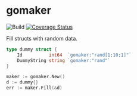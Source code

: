 # gomaker
![Build](https://github.com/mladensavic94/gomaker/actions/workflows/go.yml/badge.svg)
[![Coverage Status](https://coveralls.io/repos/github/mladensavic94/gomaker/badge.svg?branch=main)](https://coveralls.io/github/mladensavic94/gomaker?branch=main)

Fill structs with random data.

```go
type dummy struct {
    Id          int64  `gomaker:"rand[1;10;1]"`
    DummyString string `gomaker:"rand"`
}

maker := gomaker.New()
d := dummy{}
err := maker.Fill(&d)
```